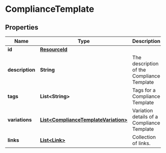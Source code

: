 

# ComplianceTemplate


## Properties

Name | Type | Description | Notes
------------ | ------------- | ------------- | -------------
**id** | [**ResourceId**](ResourceId.md) |  | 
**description** | **String** | The description of the Compliance Template | 
**tags** | **List&lt;String&gt;** | Tags for a Compliance Template |  [optional]
**variations** | [**List&lt;ComplianceTemplateVariation&gt;**](ComplianceTemplateVariation.md) | Variation details of a Compliance Template | 
**links** | [**List&lt;Link&gt;**](Link.md) | Collection of links. |  [optional]



